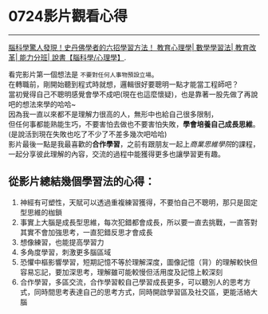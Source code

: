 # 0724影片觀看心得
---
[腦科學驚人發現！史丹佛學者的六招學習方法！ 教育心理學| 數學學習法| 教育改革| 能力分班| 說書【腦科學/心理學】](https://www.youtube.com/watch?v=DgbSc6Ys710).

看完影片第一個想法是 `不要對任何人事物預設立場`。  
在轉職前，剛開始聽到程式時就想，邏輯很好要聰明一點才能當工程師吧？  
當初覺得自己不聰明感覺會學不成吧(現在也這麼懷疑)，也是靠著一股先做了再說吧的想法來學的哈哈~  
因為我一直以來都不是理解力很高的人，無形中也給自己很多限制，  
但任何事都能熟能生巧，不要害怕去做也不要害怕失敗，**學會培養自己成長思維**。  
(是說活到現在失敗也吃了不少了不差多幾次吧哈哈)  
影片最後一點是我最喜歡的**合作學習**，之前有跟朋友一起上*商業思維學院*的課程，  
一起分享彼此理解的內容，交流的過程中能獲得更多也讓學習更有趣。  

## 從影片總結幾個學習法的心得：
1. 神經有可塑性，天賦可以透過重複練習獲得，不要怕自己不聰明，那只是固定型思維的枷鎖
1. 事實上大腦是成長型思維，每次犯錯都會成長，所以要一直去挑戰，一直答對其實不會加強思考，一直犯錯反思才會成長
1. 想像練習，也能提高學習力 
1. 多角度學習，刺激更多腦區域
1. 恐懼中樞影響學習，短期記憶不等於理解深度，圖像記憶（背）的理解較快但容易忘記，要加深思考，理解雖可能較慢但活用度及記憶上較深刻
1. 合作學習，多區交流，合作學習較自己學習成長更多，可以聽別人的思考方式，同時間思考表達自己的思考方式，同時開啟學習區及社交區，更能活絡大腦
